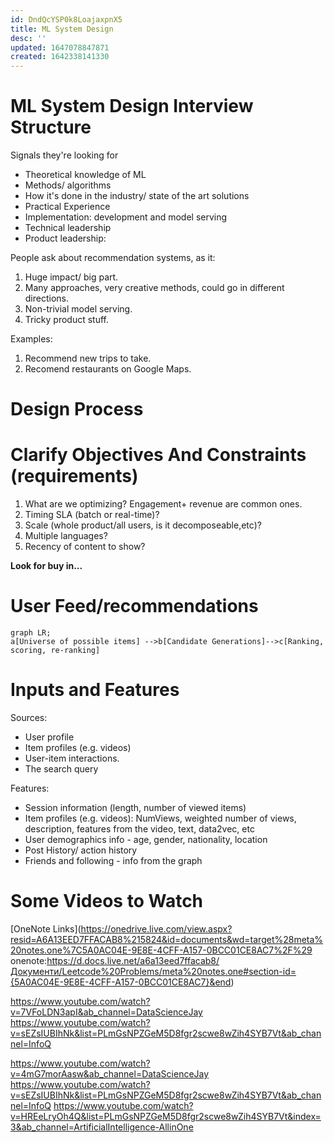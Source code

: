 ```yaml
---
id: DndQcYSP0k8LoajaxpnX5
title: ML System Design
desc: ''
updated: 1647078847871
created: 1642338141330
---
```


# ML System Design Interview Structure

Signals they're looking for
* Theoretical knowledge of ML
* Methods/ algorithms 
* How it's done in the industry/ state of the art solutions
* Practical Experience 
* Implementation: development and model serving 
* Technical leadership
* Product leadership: 

 

 People ask about recommendation systems, as it:
 1. Huge impact/ big part.
 2. Many approaches, very creative methods, could go in different directions.
 3. Non-trivial model serving.
 4. Tricky product stuff.


Examples:
 1. Recommend new trips to take.
 2. Recomend restaurants on Google Maps.

# Design Process

# Clarify Objectives And Constraints (requirements)

1. What are we optimizing?
 Engagement+ revenue are common ones.
2. Timing SLA (batch or real-time)?
3. Scale (whole product/all users, is it decomposeable,etc)?
4. Multiple languages? 
5. Recency of content to show?


__Look for buy in...__

# User Feed/recommendations

```mermaid
graph LR;
a[Universe of possible items] -->b[Candidate Generations]-->c[Ranking, scoring, re-ranking]
```


# Inputs and Features

Sources:
* User profile
* Item profiles (e.g. videos)
 * User-item interactions.
 * The search query

Features:
* Session information (length, number of viewed items)
* Item profiles (e.g. videos): NumViews, weighted number of views, description, features from the video, text, data2vec, etc
* User demographics info - age, gender, nationality, location
* Post History/ action history
* Friends and following -  info from the graph




# Some Videos to Watch
[OneNote Links](https://onedrive.live.com/view.aspx?resid=A6A13EED7FFACAB8%215824&id=documents&wd=target%28meta%20notes.one%7C5A0AC04E-9E8E-4CFF-A157-0BCC01CE8AC7%2F%29
onenote:https://d.docs.live.net/a6a13eed7ffacab8/Документи/Leetcode%20Problems/meta%20notes.one#section-id={5A0AC04E-9E8E-4CFF-A157-0BCC01CE8AC7}&end)

https://www.youtube.com/watch?v=7VFoLDN3apI&ab_channel=DataScienceJay
https://www.youtube.com/watch?v=sEZsIUBIhNk&list=PLmGsNPZGeM5D8fgr2scwe8wZih4SYB7Vt&ab_channel=InfoQ

https://www.youtube.com/watch?v=4mG7morAasw&ab_channel=DataScienceJay
https://www.youtube.com/watch?v=sEZsIUBIhNk&list=PLmGsNPZGeM5D8fgr2scwe8wZih4SYB7Vt&ab_channel=InfoQ
https://www.youtube.com/watch?v=HREeLryOh4Q&list=PLmGsNPZGeM5D8fgr2scwe8wZih4SYB7Vt&index=3&ab_channel=ArtificialIntelligence-AllinOne